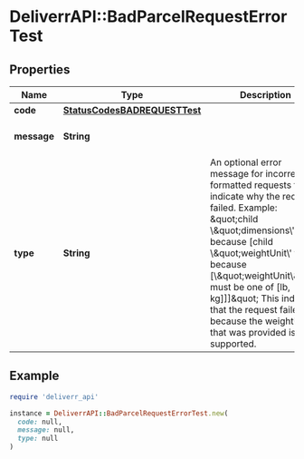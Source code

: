 # DeliverrAPI::BadParcelRequestErrorTest

## Properties

| Name | Type | Description | Notes |
| ---- | ---- | ----------- | ----- |
| **code** | [**StatusCodesBADREQUESTTest**](StatusCodesBADREQUESTTest.md) |  |  |
| **message** | **String** |  | [default to &#39;Bad Request&#39;] |
| **type** | **String** | An optional error message for incorrectly formatted requests to indicate why the request failed. Example: \&quot;child \\\&quot;dimensions\\&#39; fails because [child \\\&quot;weightUnit\\&#39; fails because [\\\&quot;weightUnit\\\&quot; must be one of [lb, kg]]]\&quot; This indicates that the request failed because the weightUnit that was provided is not supported. | [optional] |

## Example

```ruby
require 'deliverr_api'

instance = DeliverrAPI::BadParcelRequestErrorTest.new(
  code: null,
  message: null,
  type: null
)
```

